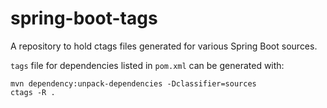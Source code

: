 # spring-boot-tags

A repository to hold ctags files generated for various Spring Boot sources.

`tags` file for dependencies listed in `pom.xml` can be generated with:

```
mvn dependency:unpack-dependencies -Dclassifier=sources
ctags -R .
```
